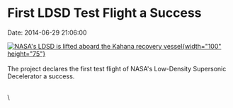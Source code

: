 First LDSD Test Flight a Success
================================

Date: 2014-06-29 21:06:00

[![NASA\'s LDSD is lifted aboard the Kahana recovery
vessel](http://www.jpl.nasa.gov/images/ldsd/20140629/ldsd20140629-226.jpg){width="100"
height="75"}](http://www.jpl.nasa.gov/news/news.php?release=2014-210&rn=news.xml&rst=4195)\
\
The project declares the first test flight of NASA\'s Low-Density
Supersonic Decelerator a success.

\
\
